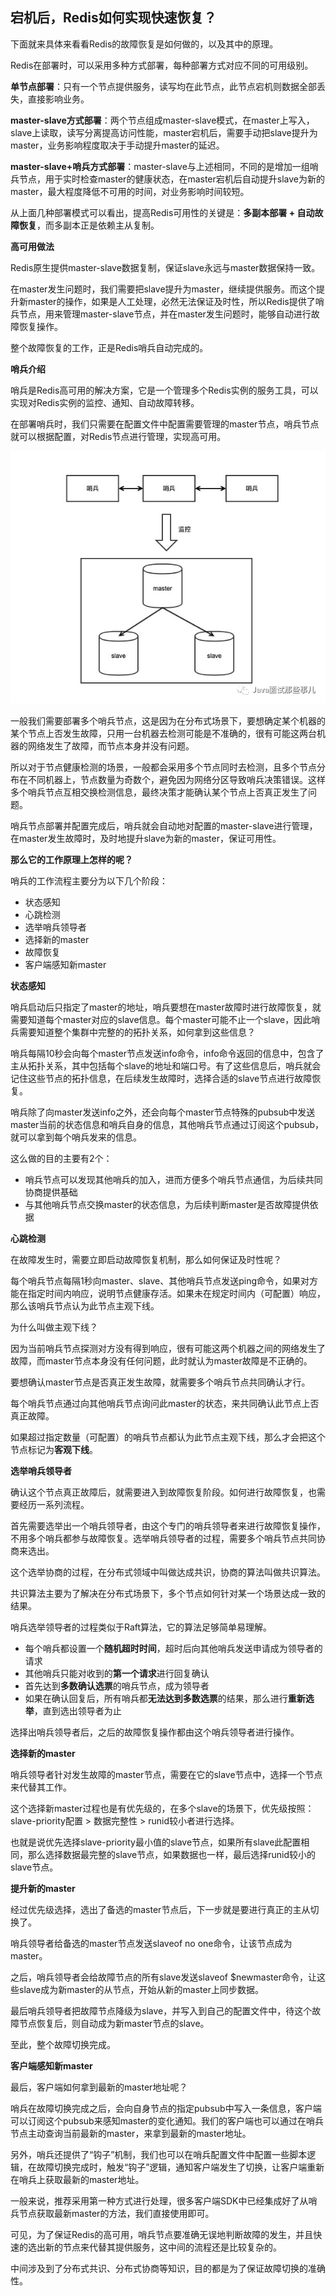 ## 宕机后，Redis如何实现快速恢复？

下面就来具体来看看Redis的故障恢复是如何做的，以及其中的原理。

Redis在部署时，可以采用多种方式部署，每种部署方式对应不同的可用级别。

**单节点部署**：只有一个节点提供服务，读写均在此节点，此节点宕机则数据全部丢失，直接影响业务。

**master-slave方式部署**：两个节点组成master-slave模式，在master上写入，slave上读取，读写分离提高访问性能，master宕机后，需要手动把slave提升为master，业务影响程度取决于手动提升master的延迟。

**master-slave+哨兵方式部署**：master-slave与上述相同，不同的是增加一组哨兵节点，用于实时检查master的健康状态，在master宕机后自动提升slave为新的master，最大程度降低不可用的时间，对业务影响时间较短。

从上面几种部署模式可以看出，提高Redis可用性的关键是：**多副本部署 + 自动故障恢复**，而多副本正是依赖主从复制。

**高可用做法**

Redis原生提供master-slave数据复制，保证slave永远与master数据保持一致。

在master发生问题时，我们需要把slave提升为master，继续提供服务。而这个提升新master的操作，如果是人工处理，必然无法保证及时性，所以Redis提供了哨兵节点，用来管理master-slave节点，并在master发生问题时，能够自动进行故障恢复操作。

整个故障恢复的工作，正是Redis哨兵自动完成的。

**哨兵介绍**

哨兵是Redis高可用的解决方案，它是一个管理多个Redis实例的服务工具，可以实现对Redis实例的监控、通知、自动故障转移。

在部署哨兵时，我们只需要在配置文件中配置需要管理的master节点，哨兵节点就可以根据配置，对Redis节点进行管理，实现高可用。

![image-20201207101310463](../图片/image-20201207101310463.png)

一般我们需要部署多个哨兵节点，这是因为在分布式场景下，要想确定某个机器的某个节点上否发生故障，只用一台机器去检测可能是不准确的，很有可能这两台机器的网络发生了故障，而节点本身并没有问题。

所以对于节点健康检测的场景，一般都会采用多个节点同时去检测，且多个节点分布在不同机器上，节点数量为奇数个，避免因为网络分区导致哨兵决策错误。这样多个哨兵节点互相交换检测信息，最终决策才能确认某个节点上否真正发生了问题。

哨兵节点部署并配置完成后，哨兵就会自动地对配置的master-slave进行管理，在master发生故障时，及时地提升slave为新的master，保证可用性。

**那么它的工作原理上怎样的呢？**

哨兵的工作流程主要分为以下几个阶段：

- 状态感知
- 心跳检测
- 选举哨兵领导者
- 选择新的master
- 故障恢复
- 客户端感知新master

**状态感知**

哨兵启动后只指定了master的地址，哨兵要想在master故障时进行故障恢复，就需要知道每个master对应的slave信息。每个master可能不止一个slave，因此哨兵需要知道整个集群中完整的的拓扑关系，如何拿到这些信息？

哨兵每隔10秒会向每个master节点发送info命令，info命令返回的信息中，包含了主从拓扑关系，其中包括每个slave的地址和端口号。有了这些信息后，哨兵就会记住这些节点的拓扑信息，在后续发生故障时，选择合适的slave节点进行故障恢复。

哨兵除了向master发送info之外，还会向每个master节点特殊的pubsub中发送master当前的状态信息和哨兵自身的信息，其他哨兵节点通过订阅这个pubsub，就可以拿到每个哨兵发来的信息。

这么做的目的主要有2个：

- 哨兵节点可以发现其他哨兵的加入，进而方便多个哨兵节点通信，为后续共同协商提供基础
- 与其他哨兵节点交换master的状态信息，为后续判断master是否故障提供依据

**心跳检测**

在故障发生时，需要立即启动故障恢复机制，那么如何保证及时性呢？

每个哨兵节点每隔1秒向master、slave、其他哨兵节点发送ping命令，如果对方能在指定时间内响应，说明节点健康存活。如果未在规定时间内（可配置）响应，那么该哨兵节点认为此节点主观下线。

为什么叫做主观下线？

因为当前哨兵节点探测对方没有得到响应，很有可能这两个机器之间的网络发生了故障，而master节点本身没有任何问题，此时就认为master故障是不正确的。

要想确认master节点是否真正发生故障，就需要多个哨兵节点共同确认才行。

每个哨兵节点通过向其他哨兵节点询问此master的状态，来共同确认此节点上否真正故障。

如果超过指定数量（可配置）的哨兵节点都认为此节点主观下线，那么才会把这个节点标记为**客观下线**。

**选举哨兵领导者**

确认这个节点真正故障后，就需要进入到故障恢复阶段。如何进行故障恢复，也需要经历一系列流程。

首先需要选举出一个哨兵领导者，由这个专门的哨兵领导者来进行故障恢复操作，不用多个哨兵都参与故障恢复。选举哨兵领导者的过程，需要多个哨兵节点共同协商来选出。

这个选举协商的过程，在分布式领域中叫做达成共识，协商的算法叫做共识算法。

共识算法主要为了解决在分布式场景下，多个节点如何针对某一个场景达成一致的结果。

哨兵选举领导者的过程类似于Raft算法，它的算法足够简单易理解。

- 每个哨兵都设置一个**随机超时时间**，超时后向其他哨兵发送申请成为领导者的请求
- 其他哨兵只能对收到的**第一个请求**进行回复确认
- 首先达到**多数确认选票**的哨兵节点，成为领导者
- 如果在确认回复后，所有哨兵都**无法达到多数选票**的结果，那么进行**重新选举**，直到选出领导者为止

选择出哨兵领导者后，之后的故障恢复操作都由这个哨兵领导者进行操作。

**选择新的master**

哨兵领导者针对发生故障的master节点，需要在它的slave节点中，选择一个节点来代替其工作。

这个选择新master过程也是有优先级的，在多个slave的场景下，优先级按照：slave-priority配置 > 数据完整性 > runid较小者进行选择。

也就是说优先选择slave-priority最小值的slave节点，如果所有slave此配置相同，那么选择数据最完整的slave节点，如果数据也一样，最后选择runid较小的slave节点。

**提升新的master**

经过优先级选择，选出了备选的master节点后，下一步就是要进行真正的主从切换了。

哨兵领导者给备选的master节点发送slaveof no one命令，让该节点成为master。

之后，哨兵领导者会给故障节点的所有slave发送slaveof $newmaster命令，让这些slave成为新master的从节点，开始从新的master上同步数据。

最后哨兵领导者把故障节点降级为slave，并写入到自己的配置文件中，待这个故障节点恢复后，则自动成为新master节点的slave。

至此，整个故障切换完成。

**客户端感知新master**

最后，客户端如何拿到最新的master地址呢？

哨兵在故障切换完成之后，会向自身节点的指定pubsub中写入一条信息，客户端可以订阅这个pubsub来感知master的变化通知。我们的客户端也可以通过在哨兵节点主动查询当前最新的master，来拿到最新的master地址。

另外，哨兵还提供了“钩子”机制，我们也可以在哨兵配置文件中配置一些脚本逻辑，在故障切换完成时，触发“钩子”逻辑，通知客户端发生了切换，让客户端重新在哨兵上获取最新的master地址。

一般来说，推荐采用第一种方式进行处理，很多客户端SDK中已经集成好了从哨兵节点获取最新master的方法，我们直接使用即可。

可见，为了保证Redis的高可用，哨兵节点要准确无误地判断故障的发生，并且快速的选出新的节点来代替其提供服务，这中间的流程还是比较复杂的。

中间涉及到了分布式共识、分布式协商等知识，目的都是为了保证故障切换的准确性。